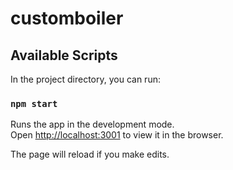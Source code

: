# customboiler

## Available Scripts

In the project directory, you can run:

### `npm start`

Runs the app in the development mode.<br /> Open [http://localhost:3001](http://localhost:3001) to view it in the browser.

The page will reload if you make edits.<br />
